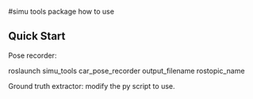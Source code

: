 #simu tools package how to use

## Quick Start

Pose recorder:

roslaunch simu_tools car_pose_recorder output_filename rostopic_name

Ground truth extractor: modify the py script to use. 
